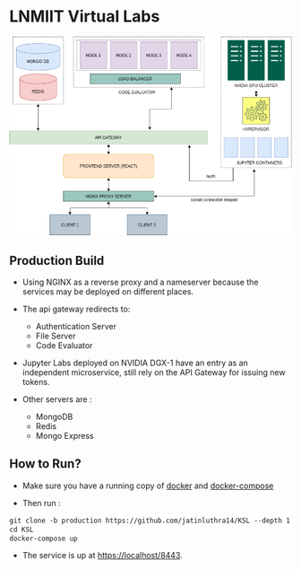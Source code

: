 # LNMIIT Virtual Labs

![Virtual Labs](./misc/system_design.png)

## Production Build

- Using NGINX as a reverse proxy and a nameserver because
  the services may be deployed on different places.

- The api gateway redirects to:

  - Authentication Server
  - File Server
  - Code Evaluator

- Jupyter Labs deployed on NVIDIA DGX-1 have
  an entry as an independent microservice, still
  rely on the API Gateway for issuing new tokens.

- Other servers are :
  - MongoDB
  - Redis
  - Mongo Express

## How to Run?

- Make sure you have a running copy of [docker](https://docs.docker.com/engine/install/) and [docker-compose](https://docs.docker.com/compose/install/)

- Then run :

```
git clone -b production https://github.com/jatinluthra14/KSL --depth 1
cd KSL
docker-compose up
```

- The service is up at [https://localhost/8443](https://localhost:8443).
